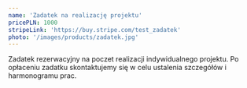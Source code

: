 ```yaml
---
name: 'Zadatek na realizację projektu'
pricePLN: 1000
stripeLink: 'https://buy.stripe.com/test_zadatek'
photo: '/images/products/zadatek.jpg'
---
```


Zadatek rezerwacyjny na poczet realizacji indywidualnego projektu. Po opłaceniu zadatku skontaktujemy się w celu ustalenia szczegółów i harmonogramu prac.
